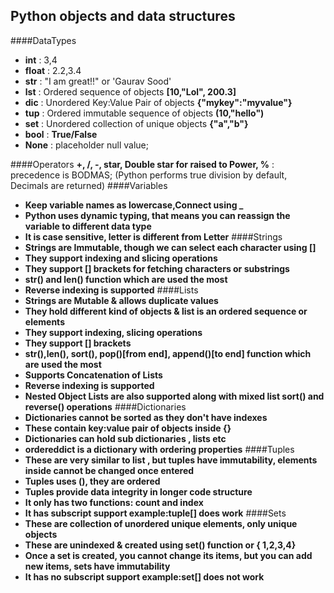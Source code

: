 ## Python objects and data structures
####DataTypes
* **int** : 3,4
* **float** : 2.2,3.4
* **str** : "I am great!!" or 'Gaurav Sood'
* **lst** : Ordered sequence of objects **[10,"Lol", 200.3]**
* **dic** : Unordered Key:Value Pair of objects **{"mykey":"myvalue"}**
* **tup** : Ordered immutable sequence of objects **(10,"hello")**
* **set** : Unordered collection of unique objects **{"a","b"}**
* **bool** : **True/False**
* **None** : placeholder null value;

####Operators
**+, /, -, star, Double star for raised to Power, %**  : precedence is BODMAS;
(Python performs true division by default, Decimals are returned)
####Variables
* **Keep variable names as lowercase,Connect using _**
* **Python uses dynamic typing, that means you can reassign the variable to different data type**
* **It is case sensitive, letter is different from Letter**
####Strings
* **Strings are Immutable, though we can select each character using []**
* **They support indexing and slicing operations**
* **They support [] brackets for fetching characters or substrings**
* **str() and len() function which are used the most**
* **Reverse indexing is supported**
####Lists
* **Strings are Mutable & allows duplicate values**
* **They hold different kind of objects & list is an ordered sequence or elements**
* **They support indexing, slicing operations**
* **They support [] brackets**
* **str(),len(), sort(), pop()[from end], append()[to end] function which are used the most**
* **Supports Concatenation of Lists**
* **Reverse indexing is supported**
* **Nested Object Lists are also supported along with mixed list sort() and reverse() operations**
####Dictionaries
* **Dictionaries cannot be sorted as they don't have indexes** 
* **These contain key:value pair of objects inside {}**
* **Dictionaries can hold sub dictionaries , lists etc**
* **ordereddict is a dictionary with ordering properties**
####Tuples
* **These are very similar to list , but tuples  have immutability, elements inside cannot be changed once entered**
* **Tuples uses (), they are ordered**
* **Tuples provide data integrity in longer code structure**
* **It only has two functions: count and index**
* **It has subscript support example:tuple[] does work**
####Sets
* **These are collection of unordered unique elements, only unique objects**
* **These are unindexed & created using set() function or { 1,2,3,4}**
* **Once a set is created, you cannot change its items, but you can add new items, sets  have immutability**
* **It has no subscript support example:set[] does not work**


